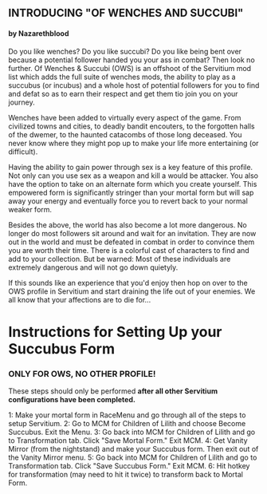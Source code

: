 ## INTRODUCING "OF WENCHES AND SUCCUBI"

#### by Nazarethblood

Do you like wenches? Do you like succubi? Do you like being bent over because a potential follower handed you your ass in combat? Then  look no further. Of Wenches & Succubi (OWS) is an offshoot of the Servitium mod list which adds the full suite of wenches mods, the ability to play as a succubus (or incubus) and a whole host of potential followers for you to find and defat so as to earn their respect and get them tio join you on your journey. 

Wenches have been added to virtually every aspect of the game. From civilized towns and cities, to deadly bandit encouters, to the forgotten halls of the dwemer, to the haunted catacombs of those long deceased. You never know where they might pop up to make your life more entertaining (or difficult).

Having the ability to gain power through sex is a key feature of this profile. Not only can you use sex as a weapon and kill a would be attacker. You also have the option to take on an alternate form which you create yourself. This empowered form is significantly stringer than your mortal form but will sap away your energy and eventually force you to revert back to your normal weaker form. 

Besides the above, the world has also become a lot more dangerous. No longer do most followers sit around and wait for an invitation. They are now out in the world and must be defeated in combat in order to convince them you are worth their time. There is a colorful cast of characters to find and add to your collection. But be warned: Most of these individuals are extremely dangerous and will not go down quietyly.

If this sounds like an experience that you'd enjoy then hop on over to the OWS profile in Servitium and start draining the life out of your enemies. We all know that your affections are to die for...

# Instructions for Setting Up your Succubus Form

### ONLY FOR OWS, NO OTHER PROFILE!

These steps should only be performed **after all other Servitium configurations have been completed.**

1: Make your mortal form in RaceMenu and go through all of the steps to setup Servitium.
2: Go to MCM for Children of Lilith and choose Become Succubus. Exit the Menu.
3: Go back into MCM for Children of Lilith and go to Transformation tab. Click "Save Mortal Form." Exit MCM.
4: Get Vanity Mirror (from the nightstand) and make your Succubus form. Then exit out of the Vanity Mirror menu. 
5: Go back into MCM for Children of Lilith and go to Transformation tab. Click "Save Succubus Form." Exit MCM.
6: Hit hotkey for transformation (may need to hit it twice) to transform back to Mortal Form.
